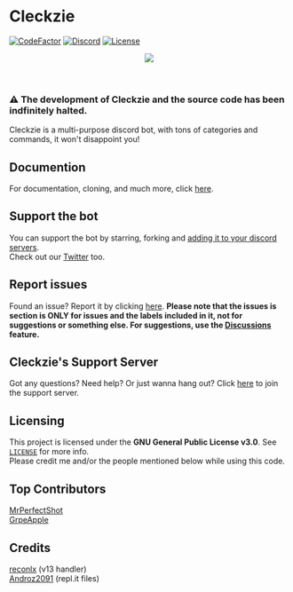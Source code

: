 # Cleckzie
[![CodeFactor](https://www.codefactor.io/repository/github/spreehertz/cleckzie/badge)](https://www.codefactor.io/repository/github/spreehertz/cleckzie)
[![Discord](https://img.shields.io/discord/839914336834420756)](https://discord.gg/bM4BNan774)
[![License](https://img.shields.io/github/license/SpreeHertz/Cleckzie)](https://github.com/SpreeHertz/Cleckzie/blob/master/LICENSE)
<div align="center">
<a href="https://github.com/SpreeHertz/Cleckzie/stargazers"><img src="https://reporoster.com/stars/SpreeHertz/Cleckzie" /></a>
</div>
<br><br>

### ⚠ The development of Cleckzie and the source code has been indfinitely halted.

Cleckzie is a multi-purpose discord bot, with tons of categories and commands, it won't disappoint you!


## Documention

For documentation, cloning, and much more, click [here](https://SpreeHertz.github.io/Cleckzie).

## Support the bot

You can support the bot by starring, forking and [adding it to your discord servers](https://dsc.gg/cleckzie). <br>
Check out our [Twitter](https://twitter.com/Cleckzie) too.


## Report issues
Found an issue? Report it by clicking [here](https://github.com/spreehertz/cleckzie/issues). **Please note that the issues is section is ONLY for issues and the labels included in it, not for suggestions or something else. For suggestions, use the [Discussions](https://github.com/spreehertz/cleckzie/discussions) feature.**

## Cleckzie's Support Server
Got any questions? Need help? Or just wanna hang out? Click [here](https://discord.gg/KCzWPGJWtk) to join the support server.

## Licensing
This project is licensed under the **GNU General Public License v3.0**. See [`LICENSE`](https://github.com/SpreeHertz/Cleckzie/blob/master/LICENSE) for more info. <br>
Please credit me and/or the people mentioned below while using this code.

## Top Contributors

[MrPerfectShot](https://github.com/mrperfectshot) <br>
[GrpeApple](https://github.com/GrpeApple)

## Credits
[reconlx](https://github.com/reconlx) (v13 handler) <br>
[Androz2091](https://github.com/Androz2091) (repl.it files)
